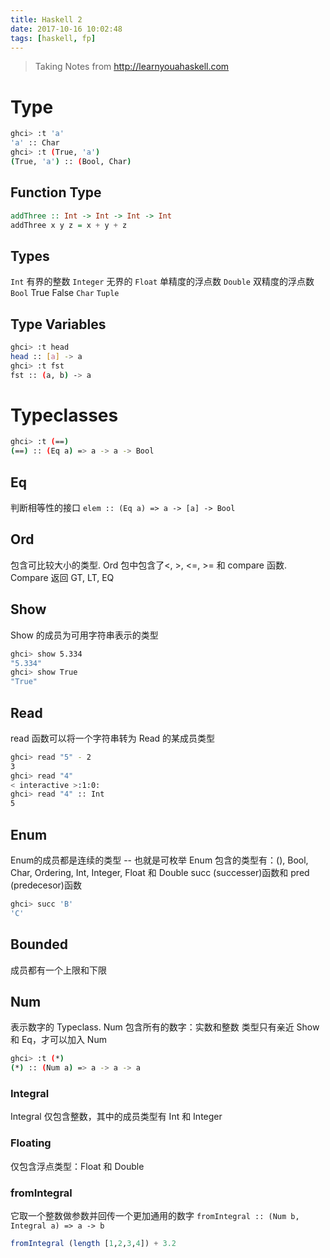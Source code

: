 ```yaml
---
title: Haskell 2
date: 2017-10-16 10:02:48
tags: [haskell, fp]
---
```

> Taking Notes from http://learnyouahaskell.com

# Type
```bash
ghci> :t 'a'
'a' :: Char
ghci> :t (True, 'a')  
(True, 'a') :: (Bool, Char) 
```
<!--more-->
## Function Type
```haskell
addThree :: Int -> Int -> Int -> Int  
addThree x y z = x + y + z
```

## Types
`Int` 有界的整数
`Integer` 无界的
`Float` 单精度的浮点数
`Double` 双精度的浮点数
`Bool` True False
`Char`
`Tuple`

## Type Variables
```bash
ghci> :t head
head :: [a] -> a
ghci> :t fst  
fst :: (a, b) -> a
```
# Typeclasses

```bash
ghci> :t (==)
(==) :: (Eq a) => a -> a -> Bool
```

## Eq
判断相等性的接口
`elem :: (Eq a) => a -> [a] -> Bool`

## Ord
包含可比较大小的类型. Ord 包中包含了<, >, <=, >= 和 compare 函数.
Compare 返回 GT, LT, EQ

## Show
Show 的成员为可用字符串表示的类型
```bash
ghci> show 5.334  
"5.334"  
ghci> show True  
"True"
```

## Read
read 函数可以将一个字符串转为 Read 的某成员类型
```bash
ghci> read "5" - 2  
3 
ghci> read "4"  
< interactive >:1:0:  
ghci> read "4" :: Int  
5  
```

## Enum
Enum的成员都是连续的类型 -- 也就是可枚举
Enum 包含的类型有：(), Bool, Char, Ordering, Int, Integer, Float 和 Double
succ (successer)函数和 pred (predecesor)函数
```bash
ghci> succ 'B'  
'C'
```

## Bounded
成员都有一个上限和下限

## Num
表示数字的 Typeclass. Num 包含所有的数字：实数和整数
类型只有亲近 Show 和 Eq，才可以加入 Num
```bash
ghci> :t (*)  
(*) :: (Num a) => a -> a -> a
```

### Integral
Integral 仅包含整数，其中的成员类型有 Int 和 Integer

### Floating
仅包含浮点类型：Float 和 Double

### fromIntegral
它取一个整数做参数并回传一个更加通用的数字
`fromIntegral :: (Num b, Integral a) => a -> b`
```haskell
fromIntegral (length [1,2,3,4]) + 3.2
```
